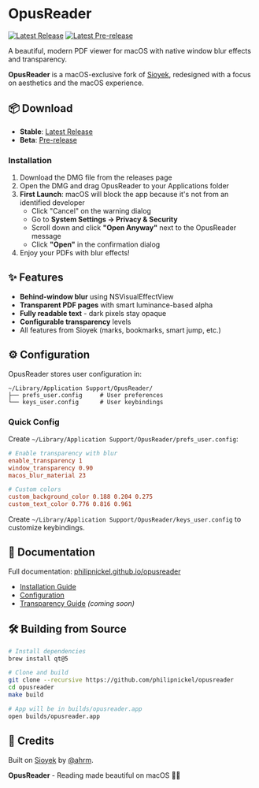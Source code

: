 # OpusReader

[![Latest Release](https://img.shields.io/github/v/release/philipnickel/opusreader)](https://github.com/philipnickel/opusreader/releases/latest)
[![Latest Pre-release](https://img.shields.io/github/v/release/philipnickel/opusreader?include_prereleases&label=pre-release)](https://github.com/philipnickel/opusreader/releases/tag/staging-latest)

A beautiful, modern PDF viewer for macOS with native window blur effects and transparency.

**OpusReader** is a macOS-exclusive fork of [Sioyek](https://github.com/ahrm/sioyek), redesigned with a focus on aesthetics and the macOS experience.

## 📦 Download

- **Stable**: [Latest Release](https://github.com/philipnickel/opusreader/releases/latest)
- **Beta**: [Pre-release](https://github.com/philipnickel/opusreader/releases/tag/staging-latest)

### Installation

1. Download the DMG file from the releases page
2. Open the DMG and drag OpusReader to your Applications folder
3. **First Launch**: macOS will block the app because it's not from an identified developer
   - Click "Cancel" on the warning dialog
   - Go to **System Settings → Privacy & Security**
   - Scroll down and click **"Open Anyway"** next to the OpusReader message
   - Click **"Open"** in the confirmation dialog
4. Enjoy your PDFs with blur effects!

## ✨ Features

- **Behind-window blur** using NSVisualEffectView  
- **Transparent PDF pages** with smart luminance-based alpha  
- **Fully readable text** - dark pixels stay opaque  
- **Configurable transparency** levels  
- All features from Sioyek (marks, bookmarks, smart jump, etc.)

## ⚙️ Configuration

OpusReader stores user configuration in:
```
~/Library/Application Support/OpusReader/
├── prefs_user.config     # User preferences
└── keys_user.config      # User keybindings
```

### Quick Config

Create `~/Library/Application Support/OpusReader/prefs_user.config`:
```ini
# Enable transparency with blur
enable_transparency 1
window_transparency 0.90
macos_blur_material 23

# Custom colors
custom_background_color 0.188 0.204 0.275
custom_text_color 0.776 0.816 0.961
```

Create `~/Library/Application Support/OpusReader/keys_user.config` to customize keybindings.

## 📖 Documentation

Full documentation: [philipnickel.github.io/opusreader](https://philipnickel.github.io/opusreader/)

- [Installation Guide](https://philipnickel.github.io/opusreader/getting-started/installation/)
- [Configuration](https://philipnickel.github.io/opusreader/configuration/overview/)
- [Transparency Guide](https://philipnickel.github.io/opusreader/latest/) _(coming soon)_

## 🛠️ Building from Source

```bash
# Install dependencies
brew install qt@5

# Clone and build
git clone --recursive https://github.com/philipnickel/opusreader
cd opusreader
make build

# App will be in builds/opusreader.app
open builds/opusreader.app
```

## 🙏 Credits

Built on [Sioyek](https://github.com/ahrm/sioyek) by [@ahrm](https://github.com/ahrm).

**OpusReader** - Reading made beautiful on macOS 🍎✨
